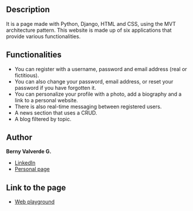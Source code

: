 ## Description
It is a page made with Python, Django, HTML and CSS, using the MVT architecture pattern. This website is made up of six applications that provide various functionalities.

## Functionalities
- You can register with a username, password and email address (real or fictitious).
- You can also change your password, email address, or reset your password if you have 
forgotten it.
- You can personalize your profile with a photo, add a biography and a link to a personal website.
- There is also real-time messaging between registered users.
- A news section that uses a CRUD.
- A blog filtered by topic.

## Author
**Berny Valverde G.**

* [LinkedIn](linkedin.com/in/vgberny/)
* [Personal page](https://vgberny.pythonanywhere.com)

## Link to the page
- [Web playground](https://web-production-c5fb.up.railway.app)
